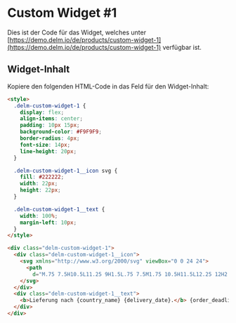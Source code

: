 # Custom Widget #1

Dies ist der Code für das Widget, welches unter [https://demo.delm.io/de/products/custom-widget-1](https://demo.delm.io/de/products/custom-widget-1) verfügbar ist.

## Widget-Inhalt

Kopiere den folgenden HTML-Code in das Feld für den Widget-Inhalt:

```html
<style>
  .delm-custom-widget-1 {
    display: flex;
    align-items: center;
    padding: 10px 15px;
    background-color: #F9F9F9;
    border-radius: 4px;
    font-size: 14px;
    line-height: 20px;
  }

  .delm-custom-widget-1__icon svg {
    fill: #222222;
    width: 22px;
    height: 22px;
  }

  .delm-custom-widget-1__text {
    width: 100%;
    margin-left: 10px;
  }
</style>

<div class="delm-custom-widget-1">
  <div class="delm-custom-widget-1__icon">
    <svg xmlns="http://www.w3.org/2000/svg" viewBox="0 0 24 24">
      <path
        d="M.75 7.5H10.5L11.25 9H1.5L.75 7.5M1.75 10.5H11.5L12.25 12H2.5L1.75 10.5M18 18.5C18.83 18.5 19.5 17.83 19.5 17C19.5 16.17 18.83 15.5 18 15.5C17.17 15.5 16.5 16.17 16.5 17C16.5 17.83 17.17 18.5 18 18.5M19.5 9.5H17V12H21.46L19.5 9.5M8 18.5C8.83 18.5 9.5 17.83 9.5 17C9.5 16.17 8.83 15.5 8 15.5C7.17 15.5 6.5 16.17 6.5 17C6.5 17.83 7.17 18.5 8 18.5M20 8L23 12V17H21C21 18.66 19.66 20 18 20C16.34 20 15 18.66 15 17H11C11 18.66 9.65 20 8 20C6.34 20 5 18.66 5 17H3V13.5 13.5H5V15H5.76C6.31 14.39 7.11 14 8 14C8.89 14 9.69 14.39 10.24 15H15V6H3V6C3 4.89 3.89 4 5 4H17V8H20Z" />
    </svg>
  </div>
  <div class="delm-custom-widget-1__text">
    <b>Lieferung nach {country_name} {delivery_date}.</b> {order_deadline}
  </div>
</div>
```
